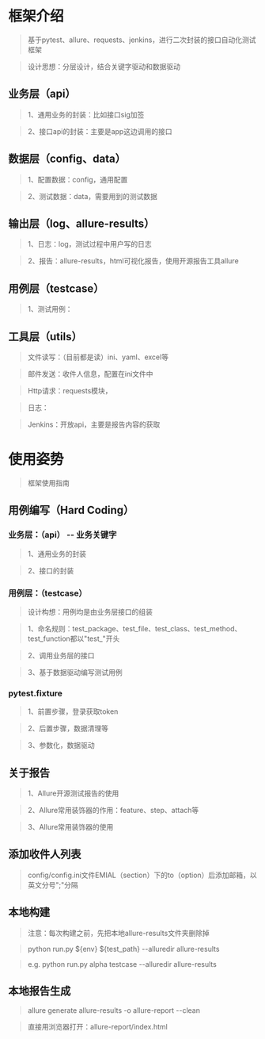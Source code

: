 # 框架介绍
>基于pytest、allure、requests、jenkins，进行二次封装的接口自动化测试框架

>设计思想：分层设计，结合关键字驱动和数据驱动
## 业务层（api）

>1、通用业务的封装：比如接口sig加签

>2、接口api的封装：主要是app这边调用的接口
## 数据层（config、data）

>1、配置数据：config，通用配置

>2、测试数据：data，需要用到的测试数据
## 输出层（log、allure-results）

>1、日志：log，测试过程中用户写的日志

>2、报告：allure-results，html可视化报告，使用开源报告工具allure
## 用例层（testcase）

>1、测试用例：
## 工具层（utils）

>文件读写：（目前都是读）ini、yaml、excel等

>邮件发送：收件人信息，配置在ini文件中

>Http请求：requests模块，

>日志：

>Jenkins：开放api，主要是报告内容的获取

# 使用姿势
>框架使用指南
## 用例编写（Hard Coding）
### 业务层：（api） -- 业务关键字
>1、通用业务的封装

>2、接口的封装
### 用例层：（testcase）
>设计构想：用例均是由业务层接口的组装

>1、命名规则：test_package、test_file、test_class、test_method、test_function都以"test_"开头

>2、调用业务层的接口

>3、基于数据驱动编写测试用例
### pytest.fixture

>1、前置步骤，登录获取token

>2、后置步骤，数据清理等

>3、参数化，数据驱动
## 关于报告

>1、Allure开源测试报告的使用

>2、Allure常用装饰器的作用：feature、step、attach等

>3、Allure常用装饰器的使用
## 添加收件人列表
>config/config.ini文件EMIAL（section）下的to（option）后添加邮箱，以英文分号";"分隔
## 本地构建
>注意：每次构建之前，先把本地allure-results文件夹删除掉

>python run.py ${env} ${test_path} --alluredir allure-results

>e.g. python run.py alpha testcase --alluredir allure-results
## 本地报告生成
>allure generate allure-results -o allure-report --clean

>直接用浏览器打开：allure-report/index.html
